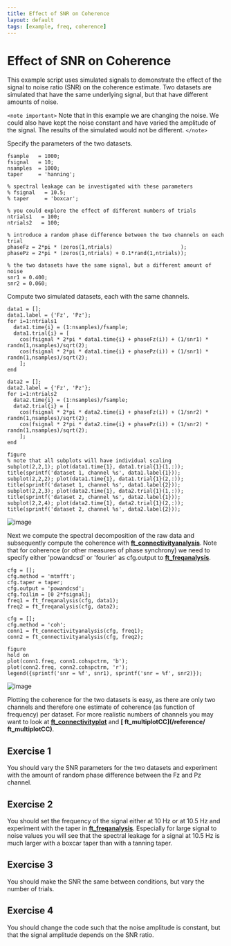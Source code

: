 ```yaml
---
title: Effect of SNR on Coherence
layout: default
tags: [example, freq, coherence]
---
```


# Effect of SNR on Coherence

This example script uses simulated signals to demonstrate the effect of the signal to noise ratio (SNR) on the coherence estimate. Two datasets are simulated that have the same underlying signal, but that have different amounts of noise.

`<note important>`
Note that in this example we are changing the noise. We could also have kept the noise constant and have varied the amplitude of the signal. The results of the simulated  would not be different.
`</note>`

Specify the parameters of the two datasets.

	fsample   = 1000;
	fsignal   = 10;
	nsamples  = 1000;
	taper     = 'hanning';

	% spectral leakage can be investigated with these parameters
	% fsignal   = 10.5;
	% taper     = 'boxcar';

	% you could explore the effect of different numbers of trials
	ntrials1   = 100;
	ntrials2   = 100;

	% introduce a random phase difference between the two channels on each trial
	phaseFz = 2*pi * (zeros(1,ntrials)                      );
	phasePz = 2*pi * (zeros(1,ntrials) + 0.1*rand(1,ntrials));

	% the two datasets have the same signal, but a different amount of noise
	snr1 = 0.400;
	snr2 = 0.060;

Compute two simulated datasets, each with the same channels.

	data1 = [];
	data1.label = {'Fz', 'Pz'};
	for i=1:ntrials1
	  data1.time{i} = (1:nsamples)/fsample;
	  data1.trial{i} = [
	    cos(fsignal * 2*pi * data1.time{i} + phaseFz(i)) + (1/snr1) * randn(1,nsamples)/sqrt(2);
	    cos(fsignal * 2*pi * data1.time{i} + phasePz(i)) + (1/snr1) * randn(1,nsamples)/sqrt(2);
	    ];
	end

	data2 = [];
	data2.label = {'Fz', 'Pz'};
	for i=1:ntrials2
	  data2.time{i} = (1:nsamples)/fsample;
	  data2.trial{i} = [
	    cos(fsignal * 2*pi * data2.time{i} + phaseFz(i)) + (1/snr2) * randn(1,nsamples)/sqrt(2);
	    cos(fsignal * 2*pi * data2.time{i} + phasePz(i)) + (1/snr2) * randn(1,nsamples)/sqrt(2);
	    ];
	end

	figure
	% note that all subplots will have individual scaling
	subplot(2,2,1); plot(data1.time{1}, data1.trial{1}(1,:)); title(sprintf('dataset 1, channel %s', data1.label{1}));
	subplot(2,2,2); plot(data1.time{1}, data1.trial{1}(2,:)); title(sprintf('dataset 1, channel %s', data1.label{2}));
	subplot(2,2,3); plot(data2.time{1}, data2.trial{1}(1,:)); title(sprintf('dataset 2, channel %s', data2.label{1}));
	subplot(2,2,4); plot(data2.time{1}, data2.trial{1}(2,:)); title(sprintf('dataset 2, channel %s', data2.label{2}));

![image](/media/example/example_coherence_snr_1.png@500)

Next we compute the spectral decomposition of the raw data and subsequently compute the coherence with **[ft_connectivityanalysis](/reference/ft_connectivityanalysis)**. Note that for coherence (or other measures of phase synchrony) we need to specify either 'powandcsd' or 'fourier' as cfg.output to **[ft_freqanalysis](/reference/ft_freqanalysis)**.

	cfg = [];
	cfg.method = 'mtmfft';
	cfg.taper = taper;
	cfg.output = 'powandcsd';
	cfg.foilim = [0 2*fsignal];
	freq1 = ft_freqanalysis(cfg, data1);
	freq2 = ft_freqanalysis(cfg, data2);

	cfg = [];
	cfg.method = 'coh';
	conn1 = ft_connectivityanalysis(cfg, freq1);
	conn2 = ft_connectivityanalysis(cfg, freq2);

	figure
	hold on
	plot(conn1.freq, conn1.cohspctrm, 'b');
	plot(conn2.freq, conn2.cohspctrm, 'r');
	legend({sprintf('snr = %f', snr1), sprintf('snr = %f', snr2)});

![image](/media/example/example_coherence_snr_2.png@500)

Plotting the coherence for the two datasets is easy, as there are only two channels and therefore one estimate of coherence (as function of frequency) per dataset. For more realistic numbers of channels you may want to look at **[ft_connectivityplot](/reference/ft_connectivityplot)** and **[ ft_multiplotCC](/reference/ ft_multiplotCC)**.

## Exercise 1

You should vary the SNR parameters for the two datasets and experiment with the amount of random phase difference between the Fz and Pz channel.

## Exercise 2

You should set the frequency of the signal either at 10 Hz or at 10.5 Hz and experiment with the taper in **[ft_freqanalysis](/reference/ft_freqanalysis)**. Especially for large signal to noise values you will see that the spectral leakage for a signal at 10.5 Hz is much larger with a boxcar taper than with a tanning taper.

## Exercise 3

You should make the SNR the same between conditions, but vary the number of trials.

## Exercise 4

You should change the code such that the noise amplitude is constant, but that the signal amplitude depends on the SNR ratio.
